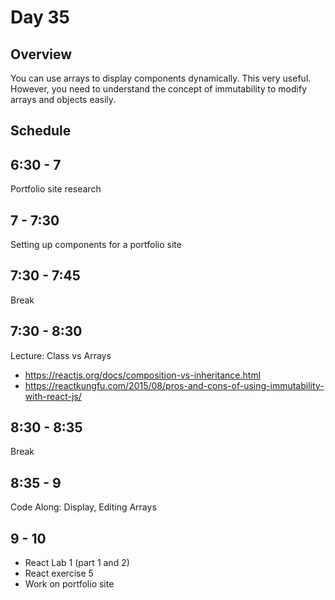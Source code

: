 # Day 35

## Overview

You can use arrays to display components dynamically. This very useful. However, you need to understand the concept of immutability to modify arrays and objects easily.

## Schedule

## 6:30 - 7

Portfolio site research

## 7 - 7:30

Setting up components for a portfolio site

## 7:30 - 7:45

Break

## 7:30 - 8:30

Lecture: Class vs Arrays

- https://reactjs.org/docs/composition-vs-inheritance.html
- https://reactkungfu.com/2015/08/pros-and-cons-of-using-immutability-with-react-js/

## 8:30 - 8:35

Break

## 8:35 - 9

Code Along: Display, Editing Arrays

## 9 - 10

- React Lab 1 (part 1 and 2)
- React exercise 5
- Work on portfolio site
